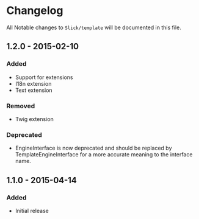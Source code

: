 # Changelog

All Notable changes to `Slick/template` will be documented in this file.

## 1.2.0 - 2015-02-10

### Added
- Support for extensions
- I18n extension
- Text extension

### Removed
- Twig extension

### Deprecated
- EngineInterface is now deprecated and should be replaced by
  TemplateEngineInterface for a more accurate meaning to the interface name.


## 1.1.0 - 2015-04-14

### Added
- Initial release